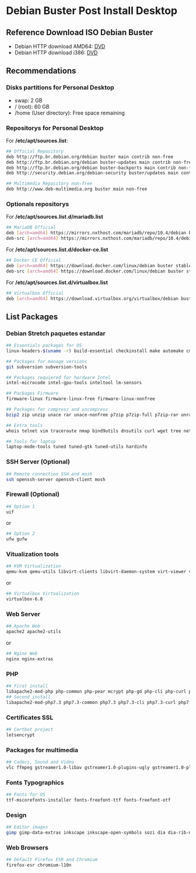 # Debian Buster Post Install Desktop

## Reference Download ISO Debian Buster

- Debian HTTP download AMD64: [DVD](https://cdimage.debian.org/debian-cd/current/amd64/iso-dvd/debian-10.2.0-amd64-DVD-1.iso)
- Debian HTTP download i386: [DVD](https://cdimage.debian.org/debian-cd/current/i386/iso-dvd/debian-10.2.0-i386-DVD-1.iso)

## Recommendations

### Disks partitions for Personal Desktop

- swap: 2 GB
- / (root): 60 GB
- /home (User directory): Free space remaining

### Repositorys for Personal Desktop

For **/etc/apt/sources.list**: 

```sh 
## Official Repository
deb http://ftp.br.debian.org/debian buster main contrib non-free
deb http://ftp.br.debian.org/debian buster-updates main contrib non-free
deb http://ftp.br.debian.org/debian buster-backports main contrib non-free
deb http://security.debian.org/debian-security buster/updates main contrib non-free

## Multimedia Repository non-free
deb http://www.deb-multimedia.org buster main non-free
``` 

### Optionals repositorys

For **/etc/apt/sources.list.d/mariadb.list**

```sh
## MariaDB Official
deb [arch=amd64] https://mirrors.nxthost.com/mariadb/repo/10.4/debian buster main
deb-src [arch=amd64] https://mirrors.nxthost.com/mariadb/repo/10.4/debian buster main
```

For **/etc/apt/sources.list.d/docker-ce.list**

```sh
## Docker CE Official
deb [arch=amd64] https://download.docker.com/linux/debian buster stable
deb-src [arch=amd64] https://download.docker.com/linux/debian buster stable
```

For **/etc/apt/sources.list.d/virtualbox.list**

```sh
## Virtualbox Official
deb [arch=amd64] https://download.virtualbox.org/virtualbox/debian buster contrib
```

## List Packages

### Debian Stretch paquetes estandar

```sh 
## Essentials packages for OS
linux-headers-$(uname -r) build-essential checkinstall make automake cmake autoconf aptitude lsb-release 

## Packages for manage versions
git subversion subversion-tools

## Packages requiered for hardware Intel
intel-microcode intel-gpu-tools inteltool lm-sensors

## Packages Firmware
firmware-linux firmware-linux-free firmware-linux-nonfree 

## Packages for compress and uncompress
bzip2 zip unzip unace rar unace-nonfree p7zip p7zip-full p7zip-rar unrar unrar-free lzip lhasa arj sharutils mpack lzma lzop cabextract xz-utils

## Extra tools
whois telnet vim traceroute nmap bind9utils dnsutils curl wget tree net-tools acpi acpitool locales htop ethtool mlocate pv rsync

## Tools for laptop 
laptop-mode-tools tuned tuned-gtk tuned-utils hardinfo

```

### SSH Server (Optional)

```sh
## Remote connection SSH and mosh
ssh openssh-server openssh-client mosh
```

### Firewall (Optional)

```sh
## Option 1
uif			
```
or
```sh
## Option 2
ufw gufw			
```

### Vitualization tools

```sh
## KVM Virtualization
qemu-kvm qemu-utils libvirt-clients libvirt-daemon-system virt-viewer virt-what virtinst
```
or 
```sh
## Virtualbox Virtualization
virtualbox-6.0
```

### Web Server

```sh
## Apache Web
apache2 apache2-utils
```
or
```sh
## Nginx Web
nginx nginx-extras
```

### PHP

```sh
## First install
libapache2-mod-php php-common php-pear mcrypt php-gd php-cli php-curl php-mysql php-zip
## Second install
libapache2-mod-php7.3 php7.3-common php7.3 php7.3-cli php7.3-curl php7.3-mysql php7.3-odbc php7.3-pgsql php7.3-sqlite3 php7.3-json php7.3-readline php7.3-gd
```

### Certificates SSL

```sh
## Certbot project
letsencrypt
```

### Packages for multimedia

```sh
## Codecs, Sound and Video
vlc ffmpeg gstreamer1.0-libav gstreamer1.0-plugins-ugly gstreamer1.0-plugins-bad gstreamer1.0-pulseaudio vorbis-tools libdvd-pkg faac faad
```

### Fonts Typographics

```sh
## Fonts for OS
ttf-mscorefonts-installer fonts-freefont-ttf fonts-freefont-otf 
```

### Design 

```sh 
## Editor images
gimp gimp-data-extras inkscape inkscape-open-symbols sozi dia dia-rib-network dia-shapes dia-common
```

### Web Browsers 

```sh 
## Default Firefox ESR and Chromium
firefox-esr chromium-l10n
```